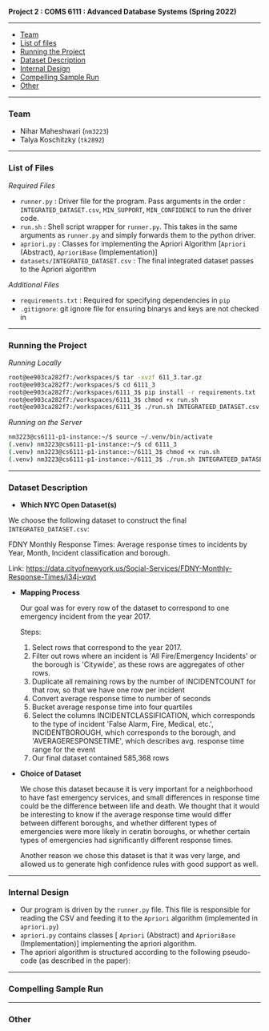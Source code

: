 **Project 2 : COMS 6111 : Advanced Database Systems (Spring 2022)**

---
  - [Team](#team)
  - [List of files](#files)
  - [Running the Project](#running)
  - [Dataset Description](#datasetdesc)
  - [Internal Design](#design)
  - [Compelling Sample Run](#compellingrun)
  - [Other](#other)

---

### Team
- Nihar Maheshwari (`nm3223`)
- Talya Koschitzky (`tk2892`)

---

### List of Files

*Required Files*

- `runner.py` : Driver file for the program. Pass arguments in the order : `INTEGRATED_DATASET.csv`, `MIN_SUPPORT`, `MIN_CONFIDENCE` to run the driver code.
- `run.sh` : Shell script wrapper for `runner.py`. This takes in the same arguments as `runner.py` and simply forwards them to the python driver.
- `apriori.py` : Classes for implementing the Apriori Algorithm [`Apriori` (Abstract), `AprioriBase` (Implementation)]
- `datasets/INTEGRATED_DATASET.csv` : The final integrated dataset passes to the Apriori algorithm

*Additional Files*

- `requirements.txt` : Required for specifying dependencies in `pip`
- `.gitignore`: git ignore file for ensuring binarys and keys are not checked in

---

### Running the Project

*Running Locally*

```zsh
root@ee903ca282f7:/workspaces/$ tar -xvzf 611_3.tar.gz
root@ee903ca282f7:/workspaces/$ cd 6111_3
root@ee903ca282f7:/workspaces/6111_3$ pip install -r requirements.txt
root@ee903ca282f7:/workspaces/6111_3$ chmod +x run.sh
root@ee903ca282f7:/workspaces/6111_3$ ./run.sh INTEGRATEED_DATASET.csv <min_sup> <min_conf>
```

*Running on the Server*

```zsh
nm3223@cs6111-p1-instance:~/$ source ~/.venv/bin/activate
(.venv) nm3223@cs6111-p1-instance:~/$ cd 6111_3
(.venv) nm3223@cs6111-p1-instance:~/6111_3$ chmod +x run.sh
(.venv) nm3223@cs6111-p1-instance:~/6111_3$ ./run.sh INTEGRATEED_DATASET.csv <min_sup> <min_conf>
```

---

### Dataset Description

- **Which NYC Open Dataset(s)**

We choose the following dataset to construct the final `INTEGRATED_DATASET.csv`:

FDNY Monthly Response Times: Average response times to incidents by Year, Month, Incident classification and borough.

Link: https://data.cityofnewyork.us/Social-Services/FDNY-Monthly-Response-Times/j34j-vqvt


- **Mapping Process**
  
  Our goal was for every row of the dataset to correspond to one emergency incident from the year 2017. 

  Steps: 
  1. Select rows that correspond to the year 2017.  
  2. Filter out rows where an incident is 'All Fire/Emergency Incidents' or the borough is 'Citywide', as these rows are aggregates of other rows. 
  3. Duplicate all remaining rows by the number of INCIDENTCOUNT for that row, so that we have one row per incident
  4. Convert average response time to number of seconds
  5. Bucket average response time into four quartiles 
  6. Select the columns INCIDENTCLASSIFICATION, which corresponds to the type of incident 'False Alarm, Fire, Medical, etc.', INCIDENTBOROUGH, which corresponds to the borough, and 'AVERAGERESPONSETIME', which describes avg. response time range for the event
  7. Our final dataset contained 585,368 rows
    

- **Choice of Dataset**

  We chose this dataset because it is very important for a neighborhood to have fast emergency services, and small differences in response time could be the difference between life and death. We thought that it would be interesting to know if the average response time would differ between different boroughs, and whether different types of emergencies were more likely in ceratin boroughs, or whether certain types of emergencies had significantly different response times. 
  
  Another reason we chose this dataset is that it was very large, and allowed us to generate high confidence rules with good support as well.  

---

### Internal Design

- Our program is driven by the `runner.py` file. This file is responsible for reading the CSV and feeding it to the `Apriori` algorithm (implemented in `apriori.py`)
- `apriori.py` contains classes [ `Apriori` (Abstract) and `AprioriBase` (Implementation)] implementing the apriori algorithm. 
- The apriori algorithm is structured according to the following pseudo-code (as described in the paper):

---

### Compelling Sample Run

---

### Other


